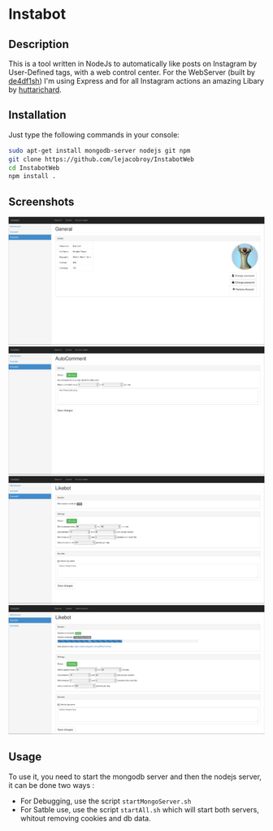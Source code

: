 # Instabot


## Description

This is a tool written in NodeJs to automatically like posts on Instagram by User-Defined tags, with a web control center.
For the WebServer (built by [de4df1sh](https://github.com/de4df1sh/Instabot)) I'm using Express and for all Instagram actions an amazing Libary by [huttarichard](https://github.com/huttarichard/instagram-private-api).

## Installation

Just type the following commands in your console:

```bash
sudo apt-get install mongodb-server nodejs git npm
git clone https://github.com/lejacobroy/InstabotWeb
cd InstabotWeb
npm install .
```
## Screenshots
![Example1](screenshots/example1.png)
![Example2](screenshots/example2.png)
![Example3](screenshots/example3.png)
![Example4](screenshots/example4.png)

## Usage

To use it, you need to start the mongodb server and then the nodejs server, it can be done two ways :

- For Debugging, use the script `startMongoServer.sh`
- For Satble use, use the script `startAll.sh` which will start both servers, whitout removing cookies and db data.
